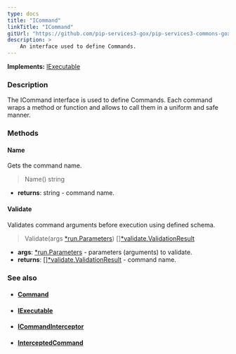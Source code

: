 ```yaml
---
type: docs
title: "ICommand"
linkTitle: "ICommand"
gitUrl: "https://github.com/pip-services3-gox/pip-services3-commons-gox"
description: > 
    An interface used to define Commands.
---
```


**Implements:** [IExecutable](../../run/iexecutable)

### Description

The ICommand interface is used to define Commands. Each command wraps a method or function and allows to call them in a uniform and safe manner.

### Methods

#### Name
Gets the command name.

> Name() string

- **returns**: string - command name.

#### Validate
Validates command arguments before execution using defined schema.

> Validate(args [*run.Parameters](../../run/parameters)) [][*validate.ValidationResult](../../validate/validation_result)

- **args**: [*run.Parameters](../../run/parameters) - parameters (arguments) to validate.
- **returns**: [][*validate.ValidationResult](../../validate/validation_result) - command name.

### See also
- #### [Command](../command)
- #### [IExecutable](../../run/iexecutable)
- #### [ICommandInterceptor](../icommand_interceptor)
- #### [InterceptedCommand](../intercepted_command)
